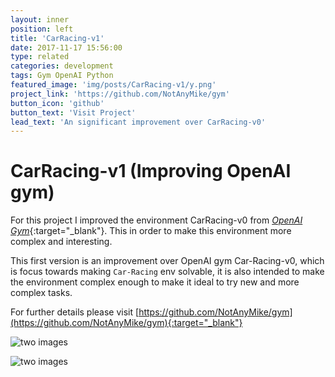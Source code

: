 ```yaml
---
layout: inner
position: left
title: 'CarRacing-v1'
date: 2017-11-17 15:56:00
type: related
categories: development
tags: Gym OpenAI Python 
featured_image: 'img/posts/CarRacing-v1/y.png'
project_link: 'https://github.com/NotAnyMike/gym'
button_icon: 'github'
button_text: 'Visit Project'
lead_text: 'An significant improvement over CarRacing-v0'
---
```


# CarRacing-v1 (Improving OpenAI gym)

For this project I improved the environment CarRacing-v0 from [*OpenAI Gym*](https://gym.openai.com/){:target="_blank"}. This in order to make this environment more complex and interesting.

This first version is an improvement over OpenAI gym Car-Racing-v0, which is focus towards making `Car-Racing` env solvable, it is also intended to make the environment complex enough to make it ideal to try new and more complex tasks.

For further details please visit [https://github.com/NotAnyMike/gym](https://github.com/NotAnyMike/gym){:target="_blank"}

![two images](/site/img/posts/CarRacing-v1/2.png)

![two images](/site/img/posts/CarRacing-v1/y.png)